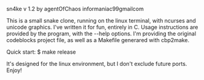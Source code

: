 sn4ke v 1.2 by  agentOfChaos  informaniac99<AT>gmail<DOT>com

This is a small snake clone, running on the linux terminal, with ncurses and unicode graphics.
I've written it for fun, entirely in C.
Usage instructions are provided by the program, with the --help options.
I'm providing the original codeblocks project file, as well as a Makefile generared with cbp2make.

Quick start: $ make release

It's designed for the linux environment, but I don't exclude future ports.
Enjoy!

